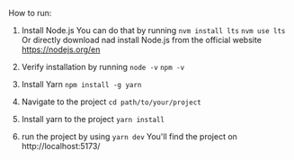 How to run:
1. Install Node.js
You can do that by running 
```nvm install lts```
```nvm use lts```
Or directly download nad install Node.js from the official website https://nodejs.org/en

2. Verify installation by running 
```node -v```
```npm -v```

3. Install Yarn
```npm install -g yarn```

4. Navigate to the project
```cd path/to/your/project```

5. Install yarn to the project
```yarn install```

6. run the project by using 
```yarn dev```
You'll find the project on 
http://localhost:5173/
